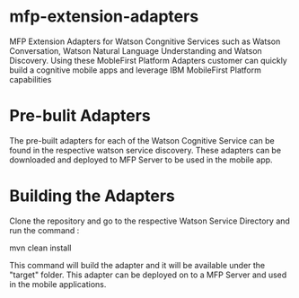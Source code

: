 # mfp-extension-adapters

MFP Extension Adapters for Watson Congnitive Services such as Watson Conversation, Watson Natural Language Understanding and Watson Discovery. Using these MobleFirst Platform Adapters customer can quickly build a cognitive mobile apps and leverage IBM MobileFirst Platform capabilities

# Pre-bulit Adapters

The pre-built adapters for each of the Watson Cognitive Service can be found in the respective watson service
discovery. These adapters can be downloaded and deployed to MFP Server to be used in the mobile app.

# Building the Adapters

Clone the repository and go to the respective Watson Service Directory and run the command :

mvn clean install

This command will build the adapter and it will be available under the "target" folder. This adapter
can be deployed on to a MFP Server and used in the mobile applications.
